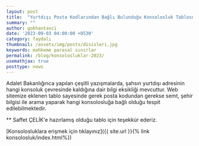 ```yaml
---
layout: post
title:  "Yurtdışı Posta Kodlarından Bağlı Bulunduğu Konsolosluk Tablosu sisteme eklenmiştir"
summary: ""
author: gokhantasci
date: '2023-09-03 04:00:00 +0530'
category: faydalı
thumbnail: /assets/img/posts/disisleri.jpg
keywords: mahkeme parasal sınırlar
permalink: /blog/konsolosluklar-2023/
usemathjax: true
posttype: news
---
```


Adalet Bakanlığınca yapılan çeşitli yazışmalarda, şahsın yurtdışı adresinin hangi konsoluk çevresinde kaldığına dair bilgi eksikliği mevcuttur.
Web sitemize eklenen tablo sayesinde gerek posta kodundan gerekse semt, şehir bilgisi ile arama yaparak hangi konsolosluğa bağlı olduğu tespit edilebilmektedir.

** Saffet ÇELİK'e hazırlamış olduğu tablo için teşekkür ederiz.


[Konsolosluklara erişmek için tıklayınız]({{ site.url }}{% link konsolosluk/index.html%})